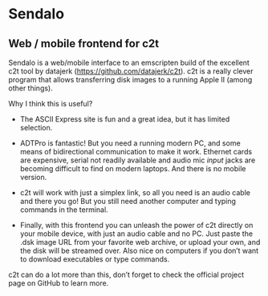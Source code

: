 # Sendalo
## Web / mobile frontend for c2t

Sendalo is a web/mobile interface to an emscripten build of the excellent c2t tool by datajerk (https://github.com/datajerk/c2t). c2t is a really clever program that allows transferring disk images to a running Apple II (among other things).

Why I think this is useful?

* The ASCII Express site is fun and a great idea, but it has limited selection.

* ADTPro is fantastic! But you need a running modern PC, and some means of bidirectional communication to make it work. Ethernet cards are expensive, serial not readily available and audio mic _input_ jacks are becoming difficult to find on modern laptops. And there is no mobile version.

* c2t will work with just a simplex link, so all you need is an audio cable and there you go! But you still need another computer and typing commands in the terminal.

* Finally, with this frontend you can unleash the power of c2t directly on your mobile device, with just an audio cable and no PC. Just paste the .dsk image URL from your favorite web archive, or upload your own, and the disk will be streamed over. Also nice on computers if you don’t want to download executables or type commands.

c2t can do a lot more than this, don’t forget to check the official project page on GitHub to learn more.
